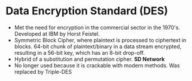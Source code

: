 # Data Encryption Standard (DES)

* Met the need for encryption in the commercial sector in the 1970's. Developed at IBM by Horst Feistel.
* Symmetric Block Cipher, where plaintext is processed to ciphertext in blocks. 64-bit chunk of plaintext/binary in a data stream encrypted, resulting in a 56-bit key, which has an 8-bit drop-off.
* Hybrid of a substitution and permutation cipher. **SD Network**
* No longer used because it is crackable with modern methods. Was replaced by Triple-DES